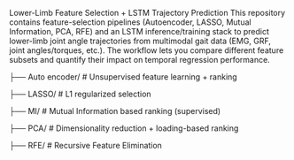 Lower-Limb Feature Selection + LSTM Trajectory Prediction
This repository contains feature-selection pipelines (Autoencoder, LASSO, Mutual Information, PCA, RFE) and an LSTM inference/training stack to predict lower-limb joint angle trajectories from multimodal gait data (EMG, GRF, joint angles/torques, etc.). The workflow lets you compare different feature subsets and quantify their impact on temporal regression performance.

├── Auto encoder/          # Unsupervised feature learning + ranking

├── LASSO/                 # L1 regularized selection 

├── MI/                    # Mutual Information based ranking (supervised)

├── PCA/                   # Dimensionality reduction + loading-based ranking

├── RFE/                   # Recursive Feature Elimination 
